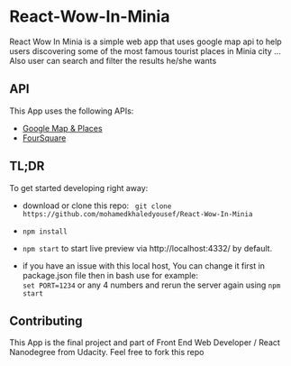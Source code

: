 # React-Wow-In-Minia

 React Wow In Minia is a simple web app that uses google map api to help users discovering some of the most famous tourist places in Minia city ... Also user can search and filter the results he/she wants 

## API 

This App uses the following APIs:

- [Google Map & Places](https://cloud.google.com/maps-platform/) 
- [FourSquare](https://foursquare.com/) 

## TL;DR
To get started developing right away:
* download or clone this repo: ```
git clone https://github.com/mohamedkhaledyousef/React-Wow-In-Minia```

* ```npm install```

* ```npm start``` to start live preview via http://localhost:4332/ by default.
* if you have an issue with this local host, You can change it first in package.json file then in bash use for example:                               
```set PORT=1234``` or any 4 numbers and rerun the server again using ```npm start```
  
## Contributing
This App is the final project and part of Front End Web Developer / React Nanodegree from Udacity. Feel free to fork this repo


